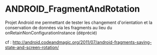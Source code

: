 ANDROID_FragmentAndRotation
===========================

Projet Android me permettant de tester les changement d'orientation et la conservation de données via les fragments au lieu du onRetainNonConfigurationInstance (déprécié)

cf : http://android.codeandmagic.org/2011/07/android-fragments-saving-state-and-screen-rotation/